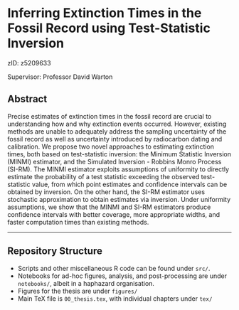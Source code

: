 # Inferring Extinction Times in the Fossil Record using Test-Statistic Inversion

zID: z5209633

Supervisor: Professor David Warton

## Abstract

Precise estimates of extinction times in the fossil record are crucial to understanding how and why extinction events occurred. However, existing methods are unable to adequately address the sampling uncertainty of the fossil record as well as uncertainty introduced by radiocarbon dating and calibration. We propose two novel approaches to estimating extinction times, both based on test-statistic inversion: the Minimum Statistic Inversion (MINMI) estimator, and the Simulated Inversion - Robbins Monro Process (SI-RM). The MINMI estimator exploits assumptions of uniformity to directly estimate the probability of a test statistic exceeding the observed test-statistic value, from which point estimates and confidence intervals can be obtained by inversion. On the other hand, the SI-RM estimator uses stochastic approximation to obtain estimates via inversion. Under uniformity assumptions, we show that the MINMI and SI-RM estimators produce confidence intervals with better coverage, more appropriate widths, and faster computation times than existing methods.

---

## Repository Structure

- Scripts and other miscellaneous R code can be found under `src/`.
- Notebooks for ad-hoc figures, analysis, and post-processing are under `notebooks/`, albeit in a haphazard organisation.
- Figures for the thesis are under `figures/`
- Main TeX file is `00_thesis.tex`, with individual chapters under `tex/`
